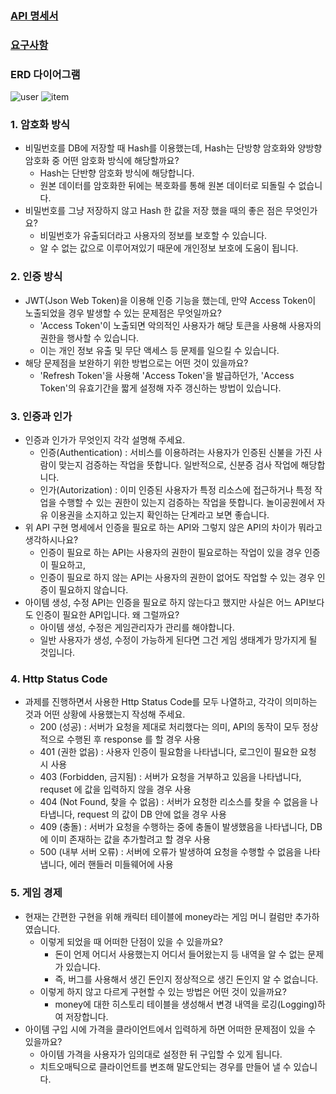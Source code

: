 ### [API 명세서](https://industrious-lasagna-717.notion.site/Node-js-API-fd72562f94f24d9cb4e50847729ad95a?pvs=4)
### [요구사항](https://teamsparta.notion.site/Node-js-18937b864baa453e9674dadee151e369)

### ERD 다이어그램
![user](https://github.com/KR-EGOIST/RDB-Game-Item-Simulator/assets/54177070/e223ab9c-c119-4445-9f2f-5bf54a1df95e)
![item](https://github.com/KR-EGOIST/RDB-Game-Item-Simulator/assets/54177070/af4e747f-41f7-4d3f-aba2-0667897e09ac)


### 1. 암호화 방식
- 비밀번호를 DB에 저장할 때 Hash를 이용했는데, Hash는 단방향 암호화와 양방향 암호화 중 어떤 암호화 방식에 해당할까요?
  - Hash는 단반향 암호화 방식에 해당합니다.
  - 원본 데이터를 암호화한 뒤에는 복호화를 통해 원본 데이터로 되돌릴 수 없습니다.
- 비밀번호를 그냥 저장하지 않고 Hash 한 값을 저장 했을 때의 좋은 점은 무엇인가요?
  - 비밀번호가 유출되더라고 사용자의 정보를 보호할 수 있습니다.
  - 알 수 없는 값으로 이루어져있기 때문에 개인정보 보호에 도움이 됩니다.
### 2. 인증 방식
- JWT(Json Web Token)을 이용해 인증 기능을 했는데, 만약 Access Token이 노출되었을 경우 발생할 수 있는 문제점은 무엇일까요?
  - 'Access Token'이 노출되면 악의적인 사용자가 해당 토큰을 사용해 사용자의 권한을 행사할 수 있습니다.
  - 이는 개인 정보 유출 및 무단 액세스 등 문제를 일으킬 수 있습니다.
- 해당 문제점을 보완하기 위한 방법으로는 어떤 것이 있을까요?
  - 'Refresh Token'을 사용해 'Access Token'을 발급하던가, 'Access Token'의 유효기간을 짧게 설정해 자주 갱신하는 방법이 있습니다.
### 3. 인증과 인가
- 인증과 인가가 무엇인지 각각 설명해 주세요.
  - 인증(Authentication) : 서비스를 이용하려는 사용자가 인증된 신불을 가진 사람이 맞는지 검증하는 작업을 뜻합니다. 일반적으로, 신분증 검사 작업에 해당합니다.
  - 인가(Autorization) : 이미 인증된 사용자가 특정 리소스에 접근하거나 특정 작업을 수행할 수 있는 권한이 있는지 검증하는 작업을 뜻합니다. 놀이공원에서 자유 이용권을 소지하고 있는지 확인하는 단계라고 보면 좋습니다.
- 위 API 구현 명세에서 인증을 필요로 하는 API와 그렇지 않은 API의 차이가 뭐라고 생각하시나요?
  - 인증이 필요로 하는 API는 사용자의 권한이 필요로하는 작업이 있을 경우 인증이 필요하고,
  - 인증이 필요로 하지 않는 API는 사용자의 권한이 없어도 작업할 수 있는 경우 인증이 필요하지 않습니다.
- 아이템 생성, 수정 API는 인증을 필요로 하지 않는다고 했지만 사실은 어느 API보다도 인증이 필요한 API입니다. 왜 그럴까요?
  - 아이템 생성, 수정은 게임관리자가 관리를 해야합니다.
  - 일반 사용자가 생성, 수정이 가능하게 된다면 그건 게임 생태계가 망가지게 될 것입니다.
### 4. Http Status Code
- 과제를 진행하면서 사용한 Http Status Code를 모두 나열하고, 각각이 의미하는 것과 어떤 상황에 사용했는지 작성해 주세요.
  - 200 (성공) : 서버가 요청을 제대로 처리했다는 의미, API의 동작이 모두 정상적으로 수행된 후 response 를 할 경우 사용
  - 401 (권한 없음) : 사용자 인증이 필요함을 나타냅니다, 로그인이 필요한 요청 시 사용
  - 403 (Forbidden, 금지됨) : 서버가 요청을 거부하고 있음을 나타냅니다, requset 에 값을 입력하지 않을 경우 사용
  - 404 (Not Found, 찾을 수 없음) : 서버가 요청한 리소스를 찾을 수 없음을 나타냅니다, request 의 값이 DB 안에 없을 경우 사용
  - 409 (충돌) : 서버가 요청을 수행하는 중에 충돌이 발생했음을 나타냅니다, DB에 이미 존재하는 값을 추가할려고 할 경우 사용
  - 500 (내부 서버 오류) : 서버에 오류가 발생하여 요청을 수행할 수 없음을 나타냅니다, 에러 핸들러 미들웨어에 사용
### 5. 게임 경제
- 현재는 간편한 구현을 위해 캐릭터 테이블에 money라는 게임 머니 컬럼만 추가하였습니다.
  - 이렇게 되었을 때 어떠한 단점이 있을 수 있을까요?
    - 돈이 언제 어디서 사용했는지 어디서 들어왔는지 등 내역을 알 수 없는 문제가 있습니다.
    - 즉, 버그를 사용해서 생긴 돈인지 정상적으로 생긴 돈인지 알 수 없습니다.
  - 이렇게 하지 않고 다르게 구현할 수 있는 방법은 어떤 것이 있을까요?
    - money에 대한 히스토리 테이블을 생성해서 변경 내역을 로깅(Logging)하여 저장합니다.
- 아이템 구입 시에 가격을 클라이언트에서 입력하게 하면 어떠한 문제점이 있을 수 있을까요?
  - 아이템 가격을 사용자가 임의대로 설정한 뒤 구입할 수 있게 됩니다.
  - 치트오매틱으로 클라이언트를 변조해 말도안되는 경우를 만들어 낼 수 있습니다.
